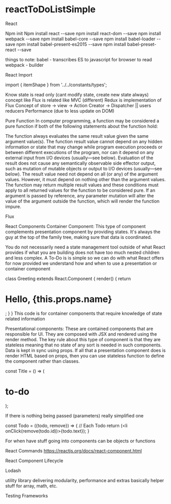 # reactToDoListSimple
React

Npm init
Npm install react --save
npm install react-dom --save
npm install webpack --save
npm install babel-core --save
npm install babel-loader --save
npm install babel-present-es2015 --save
npm install babel-preset-react --save

things to note:
babel - transcribes ES to javascript for browser to read
webpack - builder

React Import

import { itemShape } from '../../constants/types';

Know
state is read only (cant modify state, create new state always)
concept like Flux is related like MVC (different)
Redux is implementation of Flux
Concept of store -> view -> Action Creator -> Dispatcher || users reducers
Performance (due to less update on DOM)

Pure Function
In computer programming, a function may be considered a pure function if both of the following statements about the function hold:

The function always evaluates the same result value given the same argument value(s). The function result value cannot depend on any hidden information or state that may change while program execution proceeds or between different executions of the program, nor can it depend on any external input from I/O devices (usually—see below).
Evaluation of the result does not cause any semantically observable side effector output, such as mutation of mutable objects or output to I/O devices (usually—see below).
The result value need not depend on all (or any) of the argument values. However, it must depend on nothing other than the argument values. The function may return multiple result values and these conditions must apply to all returned values for the function to be considered pure. If an argument is passed by reference, any parameter mutation will alter the value of the argument outside the function, which will render the function impure.

Flux


React Components
Container Component: This type of component complements presentation component by providing states. It's always the guy at the top of the family tree, making sure that data is coordinated.

You do not necessarily need a state management tool outside of what React provides if what you are building does not have too much nested children and less complex. A To-Do is is simple so we can do with what React offers for now provided we understand how and when to use a presentation or container component

class Greeting extends React.Component {
  render() {
    return <h1>Hello, {this.props.name}</h1>;
  }
}
This code is for container components that require knowledge of state related information

Presentational components: These are contained components that are responsible for UI. They are composed with JSX and rendered using the render method. The key rule about this type of component is that they are stateless meaning that no state of any sort is needed in such components. Data is kept in sync using props.
If all that a presentation component does is render HTML based on props, then you can use stateless function to define the component rather than classes.

const Title = () => (
  <div>
     <div>
        <h1>to-do</h1>
     </div>
  </div>
);

If there is nothing being passed (parameters) really simplified one

const Todo = ({todo, remove}) => {
  // Each Todo
  return (<li onClick(remove(todo.id))>{todo.text}</li>);
}

For when have stuff going into components
can be objects or functions

React Commands
https://reactjs.org/docs/react-component.html

React Component Lifecycle

Lodash

utility library delivering modularity, performance and extras
basically helper stuff for array, math, etc.

Testing Frameworks

